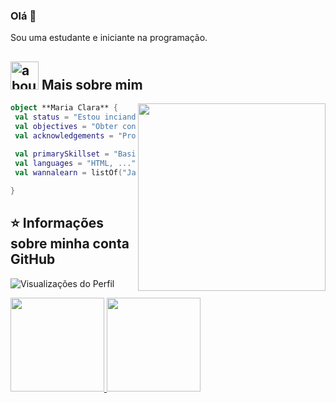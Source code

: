 ### Olá 👋

Sou uma estudante e iniciante na programação.

## <img width="45" alt="about" src="https://raw.github.com/elizarov/elizarov/master/about.png"> Mais sobre mim

<img align="right" width="300" src="https://i2.wp.com/allhtaccess.info/wp-content/uploads/2018/03/programming.gif?fit=1281%2C716&ssl=1" />

```kotlin
object **Maria Clara** {
 val status = "Estou inciando na programação"
 val objectives = "Obter conhecimentos de várias linguagens"
 val acknowledgements = "Programação"
 
 val primarySkillset = "Basic HTML"
 val languages = "HTML, ..."
 val wannalearn = listOf("Javascript", "HTML", "CSS", "Python")

}
```



## ⭐ Informações sobre minha conta GitHub

 <p align="left"> <img src="https://komarev.com/ghpvc/?username=MariaClara-gs&color=green" alt="Visualizações do Perfil" /></p>

<div align="left">
  <a href="https://github.com/MariaClara-gs">
    <img height="150em" src="https://github-readme-stats.vercel.app/api?username=MariaClara-gs&count_private=true&include_all_commits=true&show_icons=true&theme=panda&hide_border=false&show_owner=true"/>
    <img height="150em" src="https://github-readme-stats.vercel.app/api/top-langs/?username=MariaClara-gs&theme=panda&hide_border=false&&layout=compact"/>
  </a>
</div>
